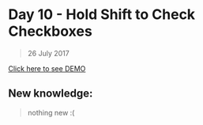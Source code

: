 # Day 10 - Hold Shift to Check Checkboxes
> 26 July 2017

[Click here to see DEMO](https://noeemi.github.io/JavaScript30/Day10-HoldShift/)

## New  knowledge:
> nothing new :( 
